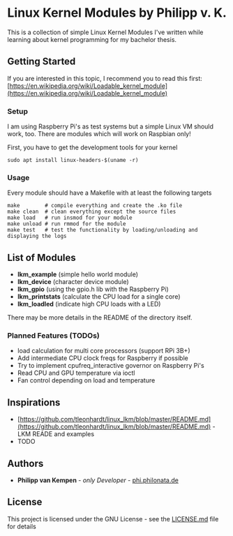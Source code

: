# Linux Kernel Modules by Philipp v. K.

This is a collection of simple Linux Kernel Modules I've written while learning about kernel programming for my bachelor thesis.

## Getting Started

If you are interested in this topic, I recommend you to read this first:
[https://en.wikipedia.org/wiki/Loadable_kernel_module](https://en.wikipedia.org/wiki/Loadable_kernel_module)

### Setup

I am using Raspberry Pi's as test systems but a simple Linux VM should work, too. There are modules which will work on Raspbian only!

First, you have to get the development tools for your kernel
```
sudo apt install linux-headers-$(uname -r)
```

### Usage

Every module should have a Makefile with at least the following targets 
```
make		# compile everything and create the .ko file
make clean	# clean everything except the source files
make load	# run insmod for your module
make unload	# run rmmod for the module
make test	# test the functionality by loading/unloading and displaying the logs
```

## List of Modules

* **lkm_example** (simple hello world module)
* **lkm_device** (character device module)
* **lkm_gpio** (using the gpio.h lib with the Raspberry Pi)
* **lkm_printstats** (calculate the CPU load for a single core)
* **lkm_loadled** (indicate high CPU loads with a LED)

There may be more details in the README of the directory itself.

### Planned Features (TODOs)

* load calculation for multi core processors (support RPi 3B+)
* Add intermediate CPU clock freqs for Raspberry if possible
* Try to implement cpufreq_interactive governor on Raspberry Pi's
* Read CPU and GPU temperature via ioctl
* Fan control depending on load and temperature

## Inspirations

* [https://github.com/tleonhardt/linux_lkm/blob/master/README.md](https://github.com/tleonhardt/linux_lkm/blob/master/README.md) - LKM READE and examples
* TODO

## Authors

* **Philipp van Kempen** - *only Developer* - [phi.philonata.de](https://phi.philonata.de)

## License

This project is licensed under the GNU License - see the [LICENSE.md](LICENSE.md) file for details

